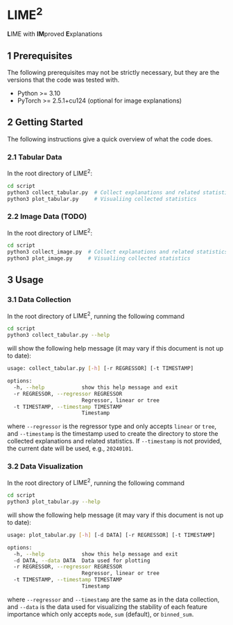 # $\text{LIME}^2$

**L**IME with **IM**proved **E**xplanations


## 1 Prerequisites
The following prerequisites may not be strictly necessary, but they are the
versions that the code was tested with.

- Python >= 3.10
- PyTorch >= 2.5.1+cu124 (optional for image explanations)


## 2 Getting Started
The following instructions give a quick overview of what the code does.

### 2.1 Tabular Data
In the root directory of $\text{LIME}^2$:

```bash
cd script
python3 collect_tabular.py  # Collect explanations and related statistics from tabular data
python3 plot_tabular.py     # Visualiing collected statistics
```

### 2.2 Image Data (TODO)
In the root directory of $\text{LIME}^2$:

```bash
cd script
python3 collect_image.py  # Collect explanations and related statistics from image data
python3 plot_image.py     # Visualiing collected statistics
```


## 3 Usage
### 3.1 Data Collection
In the root directory of $\text{LIME}^2$, running the following command

```bash
cd script
python3 collect_tabular.py --help
```

will show the following help message (it may vary if this document is not up to date):

```bash
usage: collect_tabular.py [-h] [-r REGRESSOR] [-t TIMESTAMP]

options:
  -h, --help            show this help message and exit
  -r REGRESSOR, --regressor REGRESSOR
                        Regressor, linear or tree
  -t TIMESTAMP, --timestamp TIMESTAMP
                        Timestamp
```

where `--regressor` is the regressor type and only accepts `linear` or `tree`,
and `--timestamp` is the timestamp used to create the directory to store the
collected explanations and related statistics. If `--timestamp` is not
provided, the current date will be used, e.g., `20240101`.


### 3.2 Data Visualization
In the root directory of $\text{LIME}^2$, running the following command

```bash
cd script
python3 plot_tabular.py --help
```

will show the following help message (it may vary if this document is not up to date):

```bash
usage: plot_tabular.py [-h] [-d DATA] [-r REGRESSOR] [-t TIMESTAMP]

options:
  -h, --help            show this help message and exit
  -d DATA, --data DATA  Data used for plotting
  -r REGRESSOR, --regressor REGRESSOR
                        Regressor, linear or tree
  -t TIMESTAMP, --timestamp TIMESTAMP
                        Timestamp
```

where `--regressor` and `--timestamp` are the same as in the data collection,
and `--data` is the data used for visualizing the stability of each feature
importance which only accepts `mode`, `sum` (default), or `binned_sum`.
